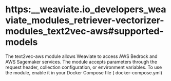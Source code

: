 # https:\_\_weaviate.io_developers_weaviate_modules_retriever-vectorizer-modules_text2vec-aws#supported-models

The text2vec-aws module allows Weaviate to access AWS Bedrock and AWS Sagemaker services. The module accepts parameters through the request header, collection configuration, or environment variables. To use the module, enable it in your Docker Compose file ( docker-compose.yml)
